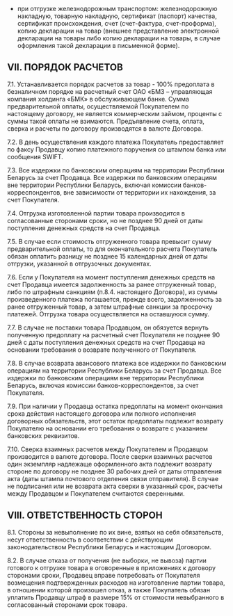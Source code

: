 - при отгрузке железнодорожным транспортом: железнодорожную накладную, товарную накладную, сертификат (паспорт) качества, сертификат происхождения, счет (счет-фактура, счет-проформа), копию декларации на товар (внешнее представление электронной декларации на товары либо копию декларации на товары, в случае оформления такой декларации в письменной форме).

## VII. ПОРЯДОК РАСЧЕТОВ

7.1. Устанавливается порядок расчетов за товар - 100% предоплата в безналичном порядке на расчетный счет ОАО «БМЗ – управляющая компания холдинга «БМК» в обслуживающем банке. Сумма предварительной оплаты, осуществляемой Покупателем по настоящему договору, не является коммерческим займом, проценты с суммы такой оплаты не взимаются. Предъявление счета, оплата, сверка и расчеты по договору производятся в валюте Договора.

7.2. В день осуществления каждого платежа Покупатель предоставляет по факсу Продавцу копию платежного поручения со штампом банка или сообщения SWIFT.

7.3. Все издержки по банковским операциям на территории Республики Беларусь за счет Продавца. Все издержки по банковским операциям вне территории Республики Беларусь, включая комиссии банков-корреспондентов, вне зависимости от территории их нахождения, за счет Покупателя.

7.4. Отгрузка изготовленной партии товара производится в согласованные сторонами сроки, но не позднее 90 дней от даты поступления денежных средств на счет Продавца.

7.5. В случае если стоимость отгруженного товара превысит сумму предварительной оплаты, то для окончательного расчета Покупатель обязан оплатить разницу не позднее 15 календарных дней от даты отгрузки, указанной в отгрузочных документах.

7.6. Если у Покупателя на момент поступления денежных средств на счет Продавца имеется задолженность за ранее отгруженный товар, либо по штрафным санкциям (п.8.4. настоящего Договора), из суммы произведенного платежа погашается, прежде всего, задолженность за ранее отгруженный товар, а затем штрафные санкции за просрочку платежей. Отгрузка товара осуществляется на оставшуюся сумму.

7.7. В случае не поставки товара Продавцом, он обязуется вернуть полученную предоплату на расчетный счет Покупателя не позднее 90 дней с даты поступления денежных средств на счет Продавца на основании требования о возврате полученного от Покупателя.

7.8. В случае возврата авансового платежа все издержки по банковским операциям на территории Республики Беларусь за счет Продавца. Все издержки по банковским операциям вне территории Республики Беларусь, включая комиссии банков-корреспондентов, за счет Покупателя.

7.9. При наличии у Продавца остатка предоплаты на момент окончания срока действия настоящего договора или полного исполнения договорных обязательств, этот остаток предоплаты подлежит возврату Покупателю на основании его требования о возврате с указанием банковских реквизитов.

7.10. Сверка взаимных расчетов между Покупателем и Продавцом производится в валюте договора. После сверки взаимных расчетов один экземпляр надлежаще оформленного акта подлежит возврату стороне по договору не позднее 30 рабочих дней от даты отправления акта (даты штампа почтового отделения связи отправителя). В случае не подписания или не возврата акта сверки в указанный срок, расчеты между Продавцом и Покупателем считаются сверенными.

## VIII. ОТВЕТСТВЕННОСТЬ СТОРОН

8.1. Стороны за невыполнение по их вине, взятых на себя обязательств, несут ответственность в соответствии с действующим законодательством Республики Беларусь и настоящим Договором.

8.2. В случае отказа от получения (не выборки, не вывоза) партии готового к отгрузке товара в оговоренные в приложениях к договору сторонами сроки, Продавец вправе потребовать от Покупателя возмещения подтвержденных расходов на изготовление партии товара, в отношении которой произошел отказ, а также Покупатель обязан уплатить Продавцу штраф в размере 15% от стоимости невыбранного в согласованный сторонами срок товара.